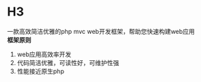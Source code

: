 # H3
一款高效简洁优雅的php mvc web开发框架，帮助您快速构建web应用
<br/><b>框架原则</b><br/>

<ol>
<li>web应用高效率开发</li>
<li>代码简洁优雅，可读性好，可维护性强</li>
<li>性能接近原生php</li>
</ol>

